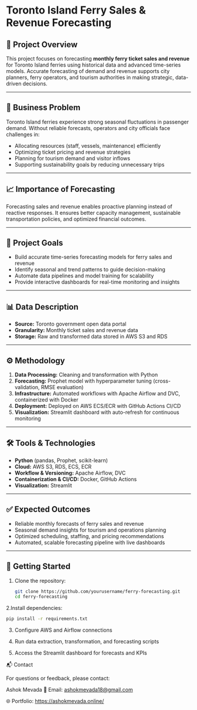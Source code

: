 # Toronto Island Ferry Sales & Revenue Forecasting  

## 📌 Project Overview  
This project focuses on forecasting **monthly ferry ticket sales and revenue** for Toronto Island ferries using historical data and advanced time-series models. Accurate forecasting of demand and revenue supports city planners, ferry operators, and tourism authorities in making strategic, data-driven decisions.  

---

## 🚢 Business Problem  
Toronto Island ferries experience strong seasonal fluctuations in passenger demand. Without reliable forecasts, operators and city officials face challenges in:  

- Allocating resources (staff, vessels, maintenance) efficiently  
- Optimizing ticket pricing and revenue strategies  
- Planning for tourism demand and visitor inflows  
- Supporting sustainability goals by reducing unnecessary trips  

---

## 📈 Importance of Forecasting  
Forecasting sales and revenue enables proactive planning instead of reactive responses. It ensures better capacity management, sustainable transportation policies, and optimized financial outcomes.  

---

## 🎯 Project Goals  
- Build accurate time-series forecasting models for ferry sales and revenue  
- Identify seasonal and trend patterns to guide decision-making  
- Automate data pipelines and model training for scalability  
- Provide interactive dashboards for real-time monitoring and insights  

---

## 📊 Data Description  
- **Source:** Toronto government open data portal  
- **Granularity:** Monthly ticket sales and revenue data  
- **Storage:** Raw and transformed data stored in AWS S3 and RDS  

---

## ⚙️ Methodology  
1. **Data Processing:** Cleaning and transformation with Python  
2. **Forecasting:** Prophet model with hyperparameter tuning (cross-validation, RMSE evaluation)  
3. **Infrastructure:** Automated workflows with Apache Airflow and DVC, containerized with Docker  
4. **Deployment:** Deployed on AWS ECS/ECR with GitHub Actions CI/CD  
5. **Visualization:** Streamlit dashboard with auto-refresh for continuous monitoring  

---

## 🛠️ Tools & Technologies  
- **Python** (pandas, Prophet, scikit-learn)  
- **Cloud:** AWS S3, RDS, ECS, ECR  
- **Workflow & Versioning:** Apache Airflow, DVC  
- **Containerization & CI/CD:** Docker, GitHub Actions  
- **Visualization:** Streamlit  

---

## ✅ Expected Outcomes  
- Reliable monthly forecasts of ferry sales and revenue  
- Seasonal demand insights for tourism and operations planning  
- Optimized scheduling, staffing, and pricing recommendations  
- Automated, scalable forecasting pipeline with live dashboards  

---

## 🚀 Getting Started  

1. Clone the repository:  
   ```bash
   git clone https://github.com/yourusername/ferry-forecasting.git
   cd ferry-forecasting
   
2.Install dependencies:

```bash
pip install -r requirements.txt
```

3. Configure AWS and Airflow connections

4. Run data extraction, transformation, and forecasting scripts

5. Access the Streamlit dashboard for forecasts and KPIs

📬 Contact

For questions or feedback, please contact:

Ashok Mevada
📧 Email: ashokmevada18@gmail.com

🌐 Portfolio: https://ashokmevada.online/
